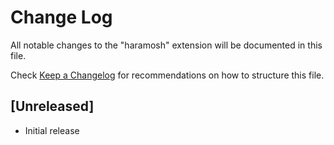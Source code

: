 # Change Log

All notable changes to the "haramosh" extension will be documented in this file.

Check [Keep a Changelog](http://keepachangelog.com/) for recommendations on how to structure this file.

## [Unreleased]

- Initial release
